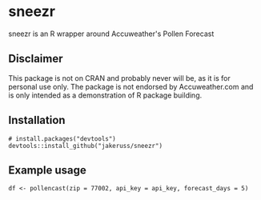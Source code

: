 # sneezr
sneezr is an R wrapper around Accuweather's Pollen Forecast

## Disclaimer

This package is not on CRAN and probably never will be, as it is for personal 
use only. The package is not endorsed by Accuweather.com and is only intended 
as a demonstration of R package building.

## Installation
```
# install.packages("devtools")
devtools::install_github("jakeruss/sneezr")
```

## Example usage
```
df <- pollencast(zip = 77002, api_key = api_key, forecast_days = 5)
```
